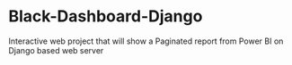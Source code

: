 # Black-Dashboard-Django
Interactive web project that will show a Paginated report from Power BI on Django based web server
